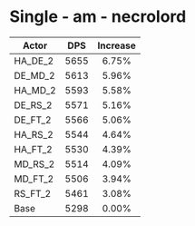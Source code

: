 # Single - am - necrolord
| Actor | DPS | Increase |
|---|:---:|:---:|
|HA_DE_2|5655|6.75%|
|DE_MD_2|5613|5.96%|
|HA_MD_2|5593|5.58%|
|DE_RS_2|5571|5.16%|
|DE_FT_2|5566|5.06%|
|HA_RS_2|5544|4.64%|
|HA_FT_2|5530|4.39%|
|MD_RS_2|5514|4.09%|
|MD_FT_2|5506|3.94%|
|RS_FT_2|5461|3.08%|
|Base|5298|0.00%|
